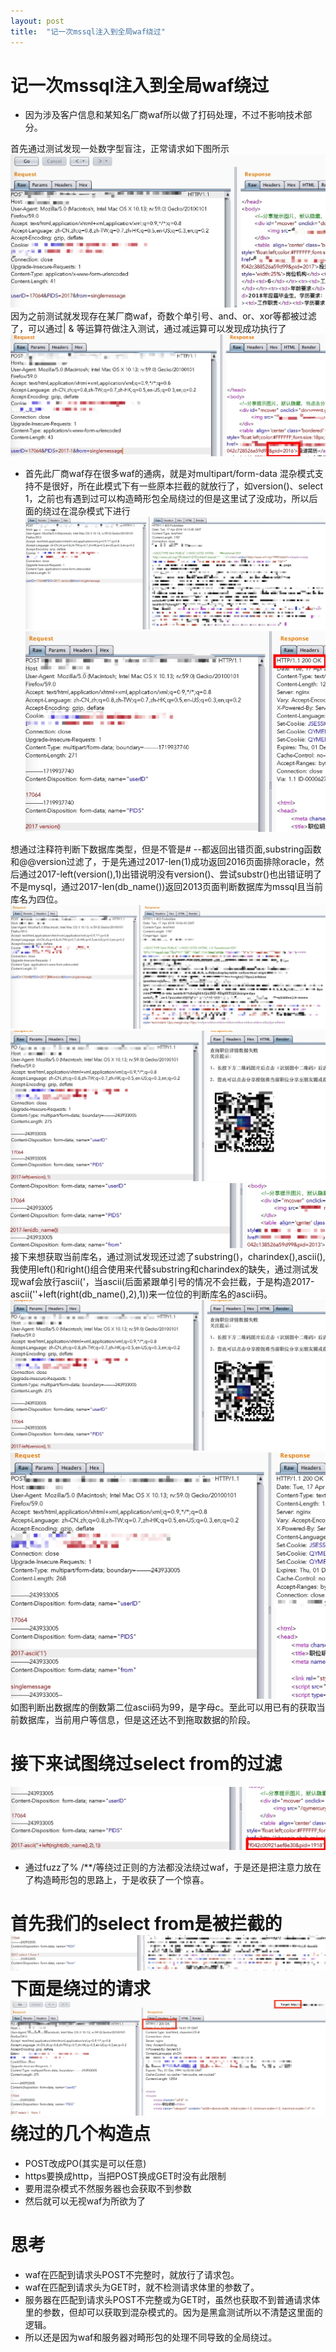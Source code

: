```yaml
---
layout: post
title:  "记一次mssql注入到全局waf绕过"
---
```

# 记一次mssql注入到全局waf绕过
* 因为涉及客户信息和某知名厂商waf所以做了打码处理，不过不影响技术部分。

首先通过测试发现一处数字型盲注，正常请求如下图所示<br />
![正常请求](https://github.com/white-cell/blog/raw/master/20180417-记一次mssql注入到全局waf绕过/正常请求.jpg)<br />
因为之前测试就发现存在某厂商waf，奇数个单引号、and、or、xor等都被过滤了，可以通过| & 等运算符做注入测试，通过减运算可以发现成功执行了<br />
![减运算请求](https://github.com/white-cell/blog/raw/master/20180417-记一次mssql注入到全局waf绕过/减运算请求.jpg)<br />
* 首先此厂商waf存在很多waf的通病，就是对multipart/form-data 混杂模式支持不是很好，所在此模式下有一些原本拦截的就放行了，如version()、select 1，之前也有遇到过可以构造畸形包全局绕过的但是这里试了没成功，所以后面的绕过在混杂模式下进行<br />
![version拦截](https://github.com/white-cell/blog/raw/master/20180417-记一次mssql注入到全局waf绕过/version拦截.jpg)<br />
![version不拦截](https://github.com/white-cell/blog/raw/master/20180417-记一次mssql注入到全局waf绕过/version不拦截.jpg)<br />

想通过注释符判断下数据库类型，但是不管是# --都返回出错页面,substring函数和@@version过滤了，于是先通过2017-len(1)成功返回2016页面排除oracle，然后通过2017-left(version(),1)出错说明没有version()、尝试substr()也出错证明了不是mysql，通过2017-len(db_name())返回2013页面判断数据库为mssql且当前库名为四位。<br />
![拦截请求](https://github.com/white-cell/blog/raw/master/20180417-记一次mssql注入到全局waf绕过/拦截请求.jpg)<br />
![出错请求](https://github.com/white-cell/blog/raw/master/20180417-记一次mssql注入到全局waf绕过/出错请求.jpg)<br />
![判断mssql请求](https://github.com/white-cell/blog/raw/master/20180417-记一次mssql注入到全局waf绕过/判断mssql请求.jpg)<br />
接下来想获取当前库名，通过测试发现还过滤了substring()，charindex(),ascii(),我使用left()和right()组合使用来代替substring和charindex的缺失，通过测试发现waf会放行ascii('，当ascii(后面紧跟单引号的情况不会拦截，于是构造2017-ascii(''+left(right(db_name(),2),1))来一位位的判断库名的ascii码。<br />
![ascii()过滤](https://github.com/white-cell/blog/raw/master/20180417-记一次mssql注入到全局waf绕过/出错请求.jpg)<br />
![ascii()绕过](https://github.com/white-cell/blog/raw/master/20180417-记一次mssql注入到全局waf绕过/ascii绕过.jpg)<br />
如图判断出数据库的倒数第二位ascii码为99，是字母c。至此可以用已有的获取当前数据库，当前用户等信息，但是这还达不到拖取数据的阶段。
# 接下来试图绕过select from的过滤
![ascii出数据](https://github.com/white-cell/blog/raw/master/20180417-记一次mssql注入到全局waf绕过/ascii判断.jpg)<br />

* 通过fuzz了% /\*\*/等绕过正则的方法都没法绕过waf，于是还是把注意力放在了构造畸形包的思路上，于是收获了一个惊喜。

首先我们的select from是被拦截的<br />
![from拦截](https://github.com/white-cell/blog/raw/master/20180417-记一次mssql注入到全局waf绕过/from拦截.jpg)<br />
下面是绕过的请求
![全局绕过](https://github.com/white-cell/blog/raw/master/20180417-记一次mssql注入到全局waf绕过/全局绕过.jpg)<br />
绕过的几个构造点
==
* POST改成PO(其实是可以任意)
* https要换成http，当把POST换成GET时没有此限制
* 要用混杂模式不然服务器也会获取不到参数
* 然后就可以无视waf为所欲为了

思考
==
* waf在匹配到请求头POST不完整时，就放行了请求包。
* waf在匹配到请求头为GET时，就不检测请求体里的参数了。
* 服务器在匹配到请求头POST不完整或为GET时，虽然也获取不到普通请求体里的参数，但却可以获取到混杂模式的。因为是黑盒测试所以不清楚这里面的逻辑。
* 所以还是因为waf和服务器对畸形包的处理不同导致的全局绕过。
